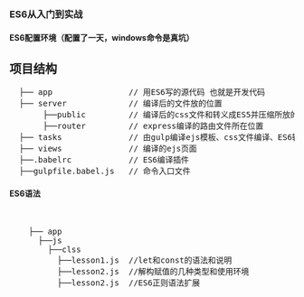 
### ES6从入门到实战
#### ES6配置环境（配置了一天，windows命令是真坑）
 ## 项目结构
 <pre>
  ├── app                // 用ES6写的源代码 也就是开发代码
  ├── server             // 编译后的文件放的位置
       ├──public         // 编译后的css文件和转义成ES5并压缩所放的位置 
       ├──router         // express编译的路由文件所在位置
  ├── tasks              // 由gulp编译ejs模板、css文件编译、ES6转义ES6所用的各项命令和规则
  ├── views              // 编译的ejs页面
  ├──.babelrc            // ES6编译插件
  ├──gulpfile.babel.js   // 命令入口文件
</pre> 
#### ES6语法
  
 <pre>
    ├── app 
      ├──js
        ├──clss
          ├──lesson1.js  //let和const的语法和说明
          ├──lesson2.js  //解构赋值的几种类型和使用环境
          ├──lesson2.js  //ES6正则语法扩展
 </pre>
